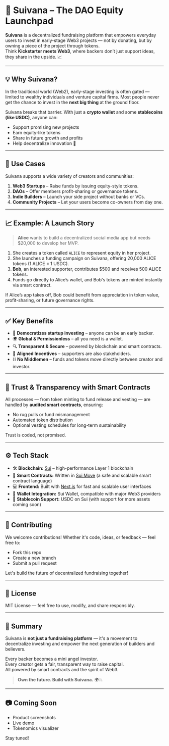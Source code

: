 # 🚀 Suivana – The DAO Equity Launchpad

**Suivana** is a decentralized fundraising platform that empowers everyday users to invest in early-stage Web3 projects — not by donating, but by owning a piece of the project through tokens.  
Think **Kickstarter meets Web3**, where backers don’t just support ideas, they share in the upside. 📈

---

## 💡 Why Suivana?

In the traditional world (Web2), early-stage investing is often gated — limited to wealthy individuals and venture capital firms. Most people never get the chance to invest in the **next big thing** at the ground floor.

Suivana breaks that barrier. With just a **crypto wallet** and some **stablecoins (like USDC)**, anyone can:

- Support promising new projects
- Earn equity-like tokens
- Share in future growth and profits
- Help decentralize innovation 🚀

---

## 📌 Use Cases

Suivana supports a wide variety of creators and communities:

1. **Web3 Startups** – Raise funds by issuing equity-style tokens.
2. **DAOs** – Offer members profit-sharing or governance tokens.
3. **Indie Builders** – Launch your side project without banks or VCs.
4. **Community Projects** – Let your users become co-owners from day one.

---

## 📈 Example: A Launch Story

> **Alice** wants to build a decentralized social media app but needs $20,000 to develop her MVP.

1. She creates a token called `ALICE` to represent equity in her project.
2. She launches a funding campaign on Suivana, offering 20,000 ALICE tokens (1 ALICE = 1 USDC).
3. **Bob**, an interested supporter, contributes $500 and receives 500 ALICE tokens.
4. Funds go directly to Alice’s wallet, and Bob's tokens are minted instantly via smart contract.

If Alice’s app takes off, Bob could benefit from appreciation in token value, profit-sharing, or future governance rights.

---

## ✅ Key Benefits

- 💸 **Democratizes startup investing** – anyone can be an early backer.
- 🌍 **Global & Permissionless** – all you need is a wallet.
- 🔍 **Transparent & Secure** – powered by blockchain and smart contracts.
- 🎯 **Aligned Incentives** – supporters are also stakeholders.
- ⛓️ **No Middlemen** – funds and tokens move directly between creator and investor.

---

## 🔐 Trust & Transparency with Smart Contracts

All processes — from token minting to fund release and vesting — are handled by **audited smart contracts**, ensuring:

- No rug pulls or fund mismanagement
- Automated token distribution
- Optional vesting schedules for long-term sustainability

Trust is coded, not promised.

---

## ⚙️ Tech Stack

- 🛠️ **Blockchain:** [Sui](https://sui.io) – high-performance Layer 1 blockchain
- 📜 **Smart Contracts:** Written in [Sui Move](https://docs.sui.io/learn/move) (a safe and scalable smart contract language)
- 💻 **Frontend:** Built with [Next.js](https://nextjs.org) for fast and scalable user interfaces
- 🔗 **Wallet Integration:** Sui Wallet, compatible with major Web3 providers
- 💱 **Stablecoin Support:** USDC on Sui (with support for more assets coming soon)

---

## 🤝 Contributing

We welcome contributions! Whether it's code, ideas, or feedback — feel free to:

- Fork this repo
- Create a new branch
- Submit a pull request

Let's build the future of decentralized fundraising together!

---

## 📜 License

MIT License — feel free to use, modify, and share responsibly.

---

## 🧾 Summary

Suivana is **not just a fundraising platform** — it's a movement to decentralize investing and empower the next generation of builders and believers.

Every backer becomes a mini angel investor.  
Every creator gets a fair, transparent way to raise capital.  
All powered by smart contracts and the spirit of Web3.

> **Own the future. Build with Suivana.** 🌍💥

---

## 📷 Coming Soon

- Product screenshots
- Live demo
- Tokenomics visualizer

Stay tuned!

